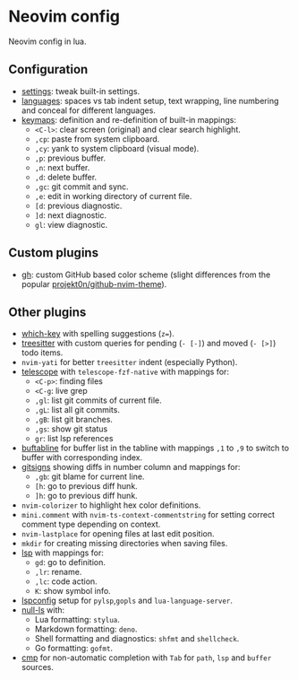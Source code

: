 # Neovim config

Neovim config in lua.

## Configuration

- [settings](lua/settings.lua): tweak built-in settings.
- [languages](lua/languages.lua): spaces vs tab indent setup, text wrapping,
  line numbering and conceal for different languages.
- [keymaps](lua/keymaps.lua): definition and re-definition of built-in
  mappings:
  - `<C-l>`: clear screen (original) and clear search highlight.
  - `,cp`: paste from system clipboard.
  - `,cy`: yank to system clipboard (visual mode).
  - `,p`: previous buffer.
  - `,n`: next buffer.
  - `,d`: delete buffer.
  - `,gc`: git commit and sync.
  - `,e`: edit in working directory of current file.
  - `[d`: previous diagnostic.
  - `]d`: next diagnostic.
  - `gl`: view diagnostic.

## Custom plugins

- [gh](lua/gh.lua): custom GitHub based color scheme (slight differences from
  the popular [projekt0n/github-nvim-theme][gh-theme]).

## Other plugins

- [which-key](lua/plugins/which-key.lua) with spelling suggestions (`z=`).
- [treesitter](lua/plugins/treesitter.lua) with custom queries for pending
  (`- [-]`) and moved (`- [>]`) todo items.
- `nvim-yati` for better `treesitter` indent (especially Python).
- [telescope](lua/plugins/telescope.lua) with `telescope-fzf-native` with
  mappings for:
  - `<C-p>`: finding files
  - `<C-g`: live grep
  - `,gl`: list git commits of current file.
  - `,gL`: list all git commits.
  - `,gB`: list git branches.
  - `,gs`: show git status
  - `gr`: list lsp references
- [buftabline](lua/plugins[buftabline.lua) for buffer list in the tabline with
  mappings `,1` to `,9` to switch to buffer with corresponding index.
- [gitsigns](lua/plugins/gitsigns.lua) showing diffs in number column and
  mappings for:
  - `,gb`: git blame for current line.
  - `[h`: go to previous diff hunk.
  - `]h`: go to previous diff hunk.
- `nvim-colorizer` to highlight hex color definitions.
- `mini.comment` with `nvim-ts-context-commentstring` for setting correct
  comment type depending on context.
- `nvim-lastplace` for opening files at last edit position.
- `mkdir` for creating missing directories when saving files.
- [lsp](lua/plugins/lsp.lua) with mappings for:
  - `gd`: go to definition.
  - `,lr`: rename.
  - `,lc`: code action.
  - `K`: show symbol info.
- [lspconfig](lua/plugins/lspconfig.lua) setup for `pylsp`,`gopls` and
  `lua-language-server`.
- [null-ls](lua/plugins/null-ls.lua) with:
  - Lua formatting: `stylua`.
  - Markdown formatting: `deno`.
  - Shell formatting and diagnostics: `shfmt` and `shellcheck`.
  - Go formatting: `gofmt`.
- [cmp](lua/plugins/cmp.lua) for non-automatic completion with `Tab` for
  `path`, `lsp` and `buffer` sources.

[gh-theme]: https://github.com/projekt0n/github-nvim-theme
